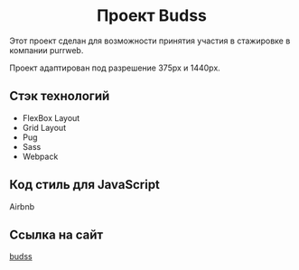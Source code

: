 <h1 align='center'>Проект Budss</h1>
<p>Этот проект сделан для возможности принятия участия в стажировке в компании purrweb.</p>  
<p>Проект адаптирован под разрешение 375px и 1440px.</p>
<h2>Стэк технологий</h2>
<ul>
<li>FlexBox Layout</li>
<li>Grid Layout</li>
<li>Pug</li>
<li>Sass</li>
<li>Webpack</li>
</ul>
<h2>Код стиль для JavaScript</h2>
<p>Airbnb</p>
<h2>Ссылка на сайт</h2>
<a href='https://student-alex-bond.github.io/purrweb__budss/dist/'>budss</a>

